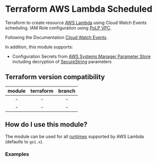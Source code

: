 # Terraform AWS Lambda Scheduled

Terraform to create resource [AWS Lambda](https://www.terraform.io/docs/providers/aws/r/lambda_function.html) using Cloud Watch Events scheduling. IAM Role configuration using [PoLP VPC](https://www.cyberark.com/what-is/least-privilege/).

Following the Documentation [Cloud Watch Events](https://docs.aws.amazon.com/pt_br/lambda/latest/dg/services-cloudwatchevents.html).

In addition, this module supports:

- Configuration Secrets from [AWS Systems Manager Parameter Store](https://docs.aws.amazon.com/systems-manager/latest/userguide/systems-manager-paramstore.html) including decryption of [SecureString](https://docs.aws.amazon.com/kms/latest/developerguide/services-parameter-store.html) parameters

## Terraform version compatibility

| module | terraform |     branch      |
| :----: | :-------: | :-------------: |
| -  |  -   | - |
| -  |  -   | - |

## How do I use this module?

The module can be used for all [runtimes](https://docs.aws.amazon.com/lambda/latest/dg/lambda-runtimes.html) supported by AWS Lambda (defaults to `go1.x`).

### Examples
